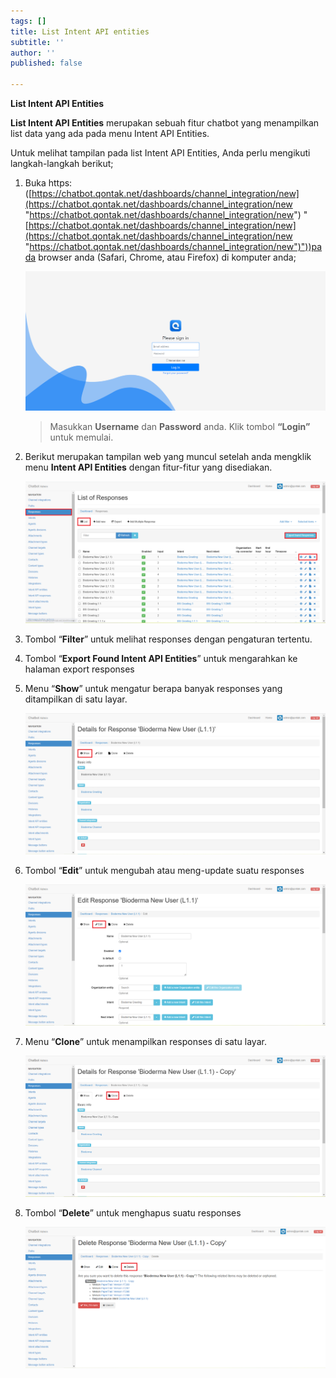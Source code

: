 ```yaml
---
tags: []
title: List Intent API entities
subtitle: ''
author: ''
published: false

---
```

**List Intent API Entities**

**List Intent API Entities** merupakan sebuah fitur chatbot yang menampilkan list data yang ada pada menu Intent API Entities.

Untuk melihat tampilan pada list Intent API Entities, Anda perlu mengikuti langkah-langkah berikut;

1. Buka https: ([https://chatbot.qontak.net/dashboards/channel_integration/new](https://chatbot.qontak.net/dashboards/channel_integration/new "https://chatbot.qontak.net/dashboards/channel_integration/new") "[https://chatbot.qontak.net/dashboards/channel_integration/new](https://chatbot.qontak.net/dashboards/channel_integration/new "https://chatbot.qontak.net/dashboards/channel_integration/new")"))pada browser anda (Safari, Chrome, atau Firefox) di komputer anda;

   ![](/uploads/channell.PNG)

   > Masukkan **Username** dan **Password** anda. Klik tombol **“Login”** untuk memulai.
2. Berikut merupakan tampilan web yang muncul setelah anda mengklik menu **Intent API Entities** dengan fitur-fitur yang disediakan.

   ![](/uploads/listresponses.PNG)
3. Tombol “**Filter**” untuk melihat responses dengan pengaturan tertentu.
4. Tombol “**Export Found Intent API Entities**” untuk mengarahkan ke halaman export responses
5. Menu “**Show**” untuk mengatur berapa banyak responses yang ditampilkan di satu layar.

   ![](/uploads/listresponses1.PNG)
6. Tombol “**Edit**” untuk mengubah atau meng-update suatu responses

   ![](/uploads/listresponses2.PNG)
7. Menu “**Clone**” untuk menampilkan responses di satu layar.

   ![](/uploads/listresponses3.PNG)
8. Tombol “**Delete**” untuk menghapus suatu responses

   ![](/uploads/listresponses4.PNG)